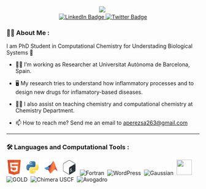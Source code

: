 

<div id="header" align="center">
  <img src="https://media.giphy.com/media/M9gbBd9nbDrOTu1Mqx/giphy.gif" width="100"/>&nbsp;
  
  <div target="_blank" id="badges">
  <a target="_blank" href="https://www.linkedin.com/in/alexpsnchz/">
    <img target="_blank" src="https://img.shields.io/badge/LinkedIn-blue?style=for-the-badge&logo=linkedin&logoColor=white" alt="LinkedIn Badge"/>
  </a>
  <a target="_blank" href="https://twitter.com/aperezs_">
    <img target="_blank" src="https://img.shields.io/badge/Twitter-blue?style=for-the-badge&logo=twitter&logoColor=white" alt="Twitter Badge"/>
  </a>
</div>
</div>



### :technologist: About Me :

I am PhD Student in Computational Chemistry for Understading Biological Systems :dna: 

- :student: I’m working as Researcher at Universitat Autònoma de Barcelona, Spain. 

- :desktop_computer: My research tries to understand how inflammatory processes and to design new drugs for inflamatory-based diseases. 

- :man_teacher: I also assist on teaching chemistry and computational chemistry at Chemistry Department.

- :mailbox: How to reach me? Send me an email to aperezsa263@gmail.com

---

### :hammer_and_wrench: Languages and Computational Tools :

<div>
  
  <img src="https://github.com/devicons/devicon/blob/master/icons/html5/html5-original.svg" title="HTML5" alt="HTML" width="40" height="40"/>&nbsp;
  <img src="https://github.com/devicons/devicon/blob/master/icons/python/python-original.svg" title="Python" alt="Python" width="40" height="40"/>&nbsp;
  <img src="https://github.com/devicons/devicon/blob/master/icons/matlab/matlab-original.svg" title="MatLab" alt="MatLab" width="40" height="40"/>&nbsp;
  <img src="https://github.com/devicons/devicon/blob/master/icons/bash/bash-original.svg" title="Bash" alt="Bash" width="40" height="40"/>&nbsp;
  <img src="https://fullforms.com/images/image/Fortran_2838.png" title="Fortran" alt="Fortran" width="40" height="40"/>&nbsp;
  <img src="https://clipground.com/images/wordpress-clipart-1.png" title="WordPress" alt="WordPress" width="40" height="40"/>&nbsp;
  <img src="https://images.exxactcorp.com/CMS/landing-page/resource-center/supported-software/logo/Quantum-Chemistry/Gaussian.png" title="Gaussian" alt="Gaussian" width="40" height="40"/>&nbsp;
  <img src="https://th.bing.com/th/id/R.da0022b3ba9eee296b99650a213e3085?rik=d2Mo8OIVXmn%2bfA&riu=http%3a%2f%2fwww.downxia.com%2fuploadfiles%2f2020%2f0521%2f20200521100208100.png&ehk=Sm1nDIe7mn6Lal%2bYTT6KW57N8mzdsC8fOKfTzzGTwu4%3d&risl=&pid=ImgRaw&r=0" width="40" height="40"/>&nbsp;
  <img src="https://www.ccdc.cam.ac.uk/media/512x512.png" title="GOLD" alt="GOLD" width="40" height="40"/>&nbsp;
  <img src="https://www.macupdate.com/images/icons512/60881.png" title="Chimera USCF" alt="Chimera USCF" width="40" height="40"/>&nbsp;
  <img src="https://th.bing.com/th/id/R.f6b2a2100c39310a17475b80484efc2f?rik=ldho2l2dUWInfw&riu=http%3a%2f%2f1.bp.blogspot.com%2f-pt0xFc8md2c%2fVO-tnWf2_SI%2fAAAAAAAAFP4%2ffOXOFilj9F8%2fs1600%2favogadro.png&ehk=cgh%2bp%2fMp607QO9pIs6F0CMLgojPqQhBrpgvbWg4sOps%3d&risl=&pid=ImgRaw&r=0" title="Avogadro" alt="Avogadro" width="40" height="40"/>&nbsp;

</div>
